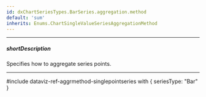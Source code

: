 ```yaml
---
id: dxChartSeriesTypes.BarSeries.aggregation.method
default: 'sum'
inherits: Enums.ChartSingleValueSeriesAggregationMethod
---
```

---
##### shortDescription
Specifies how to aggregate series points.

---
#include dataviz-ref-aggrmethod-singlepointseries with {
    seriesType: "Bar"
}